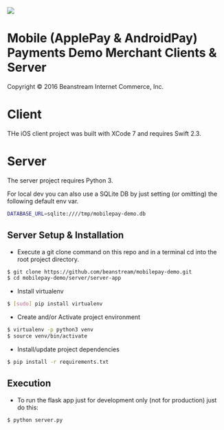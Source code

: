 <img src="http://www.beanstream.com/wp-content/uploads/2015/08/Beanstream-logo.png" />

# Mobile (ApplePay &amp; AndroidPay) Payments Demo Merchant Clients & Server

Copyright © 2016 Beanstream Internet Commerce, Inc.

# Client

THe iOS client project was built with XCode 7 and requires Swift 2.3.

# Server

The server project requires Python 3.

For local dev you can also use a SQLite DB by just setting (or omitting) the following default env var.
```bash
DATABASE_URL=sqlite:////tmp/mobilepay-demo.db
```

## Server Setup & Installation

* Execute a git clone command on this repo and in a terminal cd into the root project directory.
```bash
$ git clone https://github.com/beanstream/mobilepay-demo.git
$ cd mobilepay-demo/server/server-app
```
* Install virtualenv
```bash
$ [sudo] pip install virtualenv
```
* Create and/or Activate project environment
```bash
$ virtualenv -p python3 venv
$ source venv/bin/activate
```
* Install/update project dependencies
```bash
$ pip install -r requirements.txt
```

## Execution

* To run the flask app just for development only (not for production) just do this:
```bash
$ python server.py
```
